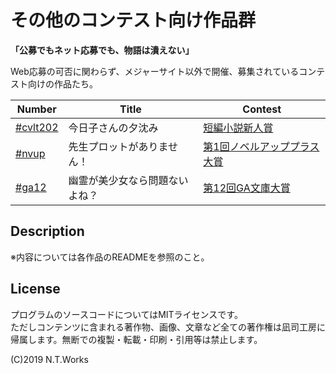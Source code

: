 # その他のコンテスト向け作品群

**「公募でもネット応募でも、物語は潰えない」**

Web応募の可否に関わらず、メジャーサイト以外で開催、募集されているコンテスト向けの作品たち。

| Number | Title | Contest |
| --- | --- | --- |
| [#cvlt202](kyoko/README.md) | 今日子さんの夕沈み | [短編小説新人賞](http://cobalt.shueisha.co.jp/write/newface-award-apply/) |
| [#nvup](noplot/README.md) | 先生プロットがありません！ | [第1回ノベルアッププラス大賞](https://novelup.plus/) |
| [#ga12](yubijo/README.md) | 幽霊が美少女なら問題ないよね？ | [第12回GA文庫大賞](https://ga.sbcr.jp/novel/taisyo/guide.html) |

## Description

※内容については各作品のREADMEを参照のこと。

## License

プログラムのソースコードについてはMITライセンスです。  
ただしコンテンツに含まれる著作物、画像、文章など全ての著作権は凪司工房に帰属します。無断での複製・転載・印刷・引用等は禁止します。

(C)2019 N.T.Works

